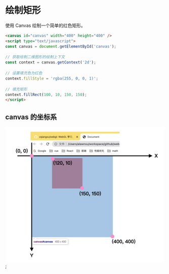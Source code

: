 # 绘制矩形

使用 Canvas 绘制一个简单的红色矩形。

```html
<canvas id="canvas" width="400" height="400" />
<script type="text/javascript">
const canvas = document.getElementById('canvas');

// 获取绘制二维图形的绘制上下文
const context = canvas.getContext('2d');

// 设置填充色为红色
context.fillStyle = 'rgba(255, 0, 0, 1)';

// 填充矩形
context.fillRect(100, 10, 150, 150);
</script> 
```

## canvas 的坐标系

![canvas 坐标系](../../assets/book/lesson1/coordinate.png);